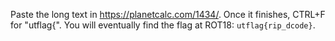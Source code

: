 Paste the long text in https://planetcalc.com/1434/. Once it finishes, CTRL+F for "utflag{". You will eventually find the flag at ROT18: `utflag{rip_dcode}`.